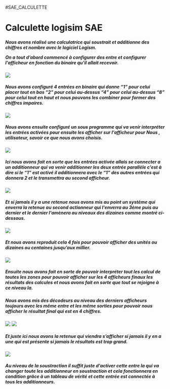 #SAE_CALCULETTE
<h1>Calculette logisim SAE</h1>

<h5>Nous avons réalisé une calculatrice qui soustrait et additionne des chiffres et nombre avec le logiciel Logism. 
<p>On a tout d’abord commencé à configurer des entre et configurer l'afficheur en fonction du binaire qu'il allait recevoir.</p></h5>

<img src="https://cdn.discordapp.com/attachments/811568545254998077/1033457269393870868/1.png">

<h5>Nous avons configuré 4 entrées en binaire qui donne “1” pour celui placer tout en bas “2” pour celui au-dessus “4” pour celui au-dessus “8” pour celui tout en haut et nous pouvons les combiner pour former des chiffres impaires. </h5>

<img src="https://cdn.discordapp.com/attachments/811568545254998077/1033458927666479224/unknown.png">

<h5>Nous avons ensuite configuré un sous programme qui va venir interpréter les entrées activées pour ensuite les afficher sur l'afficheur pour Nous , utilisateur, savoir ce que nous avons choisis.</h5>

<img src="https://cdn.discordapp.com/attachments/811568545254998077/1033459090388701184/unknown.png">
          
<h5>Ici nous avons fait en sorte que les entrées activée allais se connecter a un additionneur qui va venir additionner les deux entrée parallèle c'est à dire si le “1” est activé il additionnera avec le “1” des autres entrées  qui donnera 2 et le transmettra au second afficheur.</h5>

<img src="https://cdn.discordapp.com/attachments/811568545254998077/1033459172114706524/unknown.png">

<h5>Et si jamais il y a une retenue nous avons mis au point un système qui enverra la retenue au second actionneur qui l'enverra au 3ème puis au dernier et le dernier l'amènera au niveaux des dizaines comme montré ci-dessous.</h5>

<img src="https://cdn.discordapp.com/attachments/811568545254998077/1033459298241622036/unknown.png">

<h5>Et nous avons reproduit cela 4 fois pour pouvoir afficher des unités ou dizaines ou centaines jusqu’aux millier.</h5>

<img src="https://cdn.discordapp.com/attachments/811568545254998077/1033459686684500128/unknown.png">

<h5>Ensuite nous avons fait en sorte de pouvoir interpréter tout les calcul de toutes les zones pour pouvoir afficher sur les 4 afficheurs finaux les résultats des calcules et nous avons fait en sorte que tout se rejoigne à ce niveau la.</h5>

<h5>Nous avons mis des décodeurs au niveau des derniers afficheurs toujours avec les même entre et les même sorties pour pouvoir nous afficher le résultat final qui est en 4 chiffres.</h5>

<img src="https://cdn.discordapp.com/attachments/811568545254998077/1033459874316681227/unknown.png">


<img src="https://cdn.discordapp.com/attachments/811568545254998077/1033460038460788827/unknown.png">

<h5>Et juste ici nous avons la retenue qui viendra s’afficher si jamais il y en a une qui est présente si jamais le résultats est trop grand.</h5>

<img src="https://cdn.discordapp.com/attachments/811568545254998077/1033460126444683375/unknown.png">

<h5>Au niveau de la soustraction il suffit juste d'activer cette entre la qui va changer toute les additionneur en soustraction et cela fonctionnera en condition grâce à un tableau de vérité et cette entrée est connectée à tous les additionneurs.  </h5>
